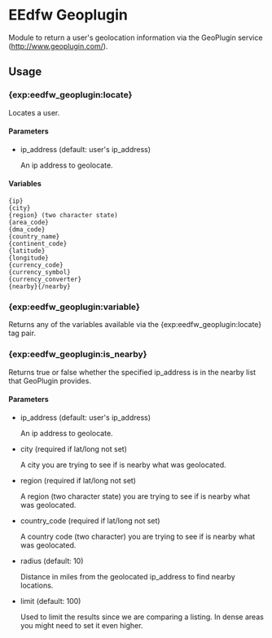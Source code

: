 EEdfw Geoplugin
===============

Module to return a user's geolocation information via the GeoPlugin service (http://www.geoplugin.com/).

Usage
-----

### {exp:eedfw_geoplugin:locate}

Locates a user.

#### Parameters

+ ip_address (default: user's ip_address)

  An ip address to geolocate.

#### Variables

```
{ip}
{city}
{region} (two character state)
{area_code}
{dma_code}
{country_name}
{continent_code}
{latitude}
{longitude}
{currency_code}
{currency_symbol}
{currency_converter}
{nearby}{/nearby}
```


### {exp:eedfw_geoplugin:variable}

Returns any of the variables available via the {exp:eedfw_geoplugin:locate} tag pair.


### {exp:eedfw_geoplugin:is_nearby}

Returns true or false whether the specified ip_address is in the nearby list that GeoPlugin provides.

#### Parameters

+ ip_address (default: user's ip_address)

  An ip address to geolocate.

+ city (required if lat/long not set)

  A city you are trying to see if is nearby what was geolocated.

+ region (required if lat/long not set)

  A region (two character state) you are trying to see if is nearby what was geolocated.

+ country_code (required if lat/long not set)

  A country code (two character) you are trying to see if is nearby what was geolocated.

+ radius (default: 10)

  Distance in miles from the geolocated ip_address to find nearby locations.
  
+ limit (default: 100)

  Used to limit the results since we are comparing a listing. In dense areas you might need to set it even higher.
